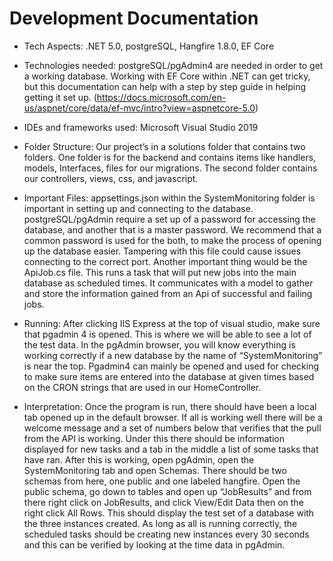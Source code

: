 # Development Documentation
-	Tech Aspects: .NET 5.0, postgreSQL, Hangfire 1.8.0, EF Core

-	Technologies needed: postgreSQL/pgAdmin4 are needed in order to get a working database. Working with EF Core within .NET can get tricky, but this documentation can help with a step by step guide in helping getting it set up. (https://docs.microsoft.com/en-us/aspnet/core/data/ef-mvc/intro?view=aspnetcore-5.0)
-	IDEs and frameworks used: Microsoft Visual Studio 2019
-	Folder Structure: Our project’s in a solutions folder that contains two folders. One folder is for the backend and contains items like handlers, models, Interfaces, files for our migrations. The second folder contains our controllers, views, css, and javascript.
-	Important Files: appsettings.json within the SystemMonitoring folder is important in setting up and connecting to the database. postgreSQL/pgAdmin require a set up of a password for accessing the database, and another that is a master password. We recommend that a common password is used for the both, to make the process of opening up the database easier. Tampering with this file could cause issues connecting to the correct port. Another important thing would be the ApiJob.cs file. This runs a task that will put new jobs into the main database as scheduled times. It communicates with a model to gather and store the information gained from an Api of successful and failing jobs. 
-	Running: After clicking IIS Express at the top of visual studio, make sure that pgadmin 4 is opened. This is where we will be able to see a lot of the test data. In the pgAdmin browser, you will know everything is working correctly if a new database by the name of “SystemMonitoring” is near the top. Pgadmin4 can mainly be opened and used for checking to make sure items are entered into the database at given times based on the CRON strings that are used in our HomeController.
-	Interpretation: Once the program is run, there should have been a local tab opened up in the default browser. If all is working well there will be a welcome message and a set of numbers below that verifies that the pull from the API is working. Under this there should be information displayed for new tasks and a tab in the middle a list of some tasks that have ran. After this is working, open pgAdmin, open the SystemMonitoring tab and open Schemas. There should be two schemas from here, one public and one labeled hangfire. Open the public schema, go down to tables and open up “JobResults” and from there right click on JobResults, and click View/Edit Data then on the right click All Rows. This should display the test set of a database with the three instances created.  As long as all is running correctly, the scheduled tasks should be creating new instances every 30 seconds and this can be verified by looking at the time data in pgAdmin. 
